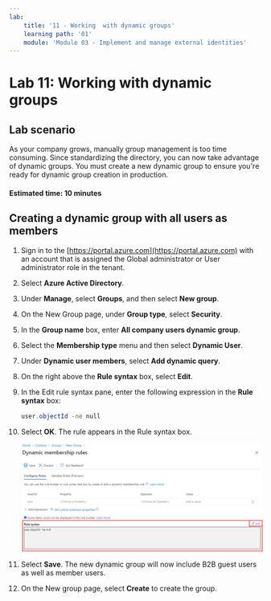 ```yaml
---
lab:
    title: '11 - Working  with dynamic groups'
    learning path: '01'
    module: 'Module 03 - Implement and manage external identities'
---
```


# Lab 11: Working  with dynamic groups

## Lab scenario

As your company grows, manually group management is too time consuming. Since standardizing the directory, you can now take advantage of dynamic groups. You must create a new dynamic group to ensure you're ready for dynamic group creation in production.

#### Estimated time: 10 minutes

## Creating a dynamic group with all users as members

1. Sign in to the [https://portal.azure.com](https://portal.azure.com) with an account that is assigned the Global administrator or User administrator role in the tenant.

1. Select **Azure Active Directory**.

1. Under **Manage**, select **Groups**, and then select **New group**.

1. On the New Group page, under **Group type**, select **Security**.

1. In the **Group name** box, enter **All company users dynamic group**.

1. Select the **Membership type** menu and then select **Dynamic User**.

1. Under **Dynamic user members**, select **Add dynamic query**.

1. On the right above the **Rule syntax** box, select **Edit**.

1. In the Edit rule syntax pane, enter the following expression in the **Rule syntax** box:

    ```powershell
    user.objectId -ne null
    ```

1. Select **OK**. The rule appears in the Rule syntax box.

    ![Screen image displaying the dynamic group membership rules blade with rule syntax highlighted](./media/lp1-mod3-dynamic-group-membership-rule.png)

1. Select **Save**. The new dynamic group will now include B2B guest users as well as member users.

1. On the New group page, select **Create** to create the group.
